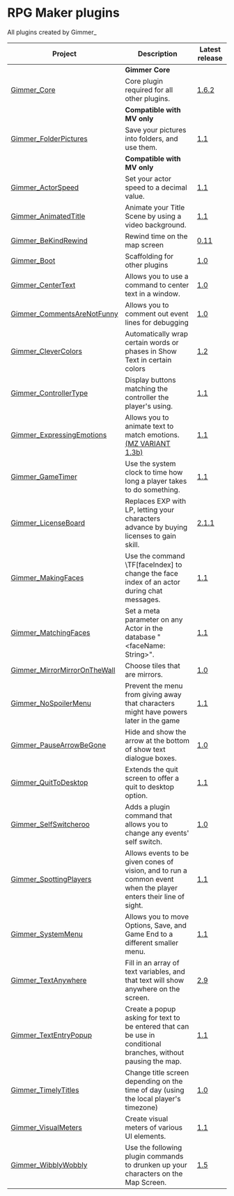 # RPG Maker plugins
All plugins created by Gimmer_

| Project                                                      | Description                                                                                                      | Latest release                              |
|--------------------------------------------------------------|------------------------------------------------------------------------------------------------------------------|---------------------------------------------|
|                                                              | **Gimmer Core**                                                                                                  |                                             |
| [Gimmer_Core][Gimmer_Core]                                   | Core plugin required for all other plugins.                                                                      | [1.6.2][Gimmer_Core_release]                |
|                                                              | **Compatible with MV only**                                                                                      |                                             |
| [Gimmer_FolderPictures][Gimmer_FolderPictures]               | Save your pictures into folders, and use them.                                                                   | [1.1][Gimmer_FolderPictures_release]        |
|                                                              | **Compatible with MV only**                                                                                      |                                             |
| [Gimmer_ActorSpeed][Gimmer_ActorSpeed]                       | Set your actor speed to a decimal value.                                                                         | [1.1][Gimmer_ActorSpeed_release]            |
| [Gimmer_AnimatedTitle][Gimmer_AnimatedTitle]                 | Animate your Title Scene by using a video background.                                                            | [1.1][Gimmer_AnimatedTitle_release]         |
| [Gimmer_BeKindRewind][Gimmer_BeKindRewind]                   | Rewind time on the map screen                                                                                    | [0.11][Gimmer_BeKindRewind_release]         |
| [Gimmer_Boot]                                                | Scaffolding for other plugins                                                                                    | [1.0][Gimmer_Boot_release]                  
| [Gimmer_CenterText][Gimmer_CenterText]                       | Allows you to use a command to center text in a window.                                                          | [1.0][Gimmer_CenterText_release]            |
| [Gimmer_CommentsAreNotFunny][Gimmer_CommentsAreNotFunny]     | Allows you to comment out event lines for debugging                                                              | [1.0][Gimmer_CommentsAreNotFunny_release]   |
| [Gimmer_CleverColors][Gimmer_CleverColors]                   | Automatically wrap certain words or phases in Show Text in certain colors                                        | [1.2][Gimmer_CleverColors_release]          
| [Gimmer_ControllerType][Gimmer_ControllerType]               | Display buttons matching the controller the player's using.                                                      | [1.1][Gimmer_ControllerType_release]        |
| [Gimmer_ExpressingEmotions][Gimmer_ExpressingEmotions]       | Allows you to animate text to match emotions. [(MZ VARIANT 1.3b)][Gimmer_EE_MZ]                                  | [1.1][Gimmer_ExpressingEmotions_release]    |
| [Gimmer_GameTimer][Gimmer_GameTimer]                         | Use the system clock to time how long a player takes to do something.                                            | [1.1][Gimmer_GameTimer_release]             |
| [Gimmer_LicenseBoard][Gimmer_LicenseBoard]                   | Replaces EXP with LP, letting your characters advance by buying licenses to gain skill.                          | [2.1.1][Gimmer_LicenseBoard_release]        |
| [Gimmer_MakingFaces][Gimmer_MakingFaces]                     | Use the command \TF[faceIndex] to change the face index of an actor during chat messages.                        | [1.1][Gimmer_MakingFaces_release]           |
| [Gimmer_MatchingFaces][Gimmer_MatchingFaces]                 | Set a meta parameter on any Actor in the database "<faceName: String>".                                          | [1.1][Gimmer_MatchingFaces_release]         |
| [Gimmer_MirrorMirrorOnTheWall][Gimmer_MirrorMirrorOnTheWall] | Choose tiles that are mirrors.                                                                                   | [1.0][Gimmer_MirrorMirrorOnTheWall_release] |
| [Gimmer_NoSpoilerMenu][Gimmer_NoSpoilerMenu]                 | Prevent the menu from giving away that characters might have powers later in the game | [1.1][Gimmer_NoSpoilerMenu_release]         |
| [Gimmer_PauseArrowBeGone][Gimmer_PauseArrowBeGone]           | Hide and show the arrow at the bottom of show text dialogue boxes.                                               | [1.0][Gimmer_PauseArrowBeGone_release]      |
| [Gimmer_QuitToDesktop][Gimmer_QuitToDesktop]                 | Extends the quit screen to offer a quit to desktop option.                                                       | [1.1][Gimmer_QuitToDesktop_release]         |
| [Gimmer_SelfSwitcheroo][Gimmer_SelfSwitcheroo]               | Adds a plugin command that allows you to change any events' self switch.                                         | [1.0][Gimmer_SelfSwitcheroo_release]        |
| [Gimmer_SpottingPlayers][Gimmer_SpottingPlayers]             | Allows events to be given cones of vision, and to run a common event when the player enters their line of sight. | [1.1][Gimmer_SpottingPlayers_release]       |
| [Gimmer_SystemMenu][Gimmer_SystemMenu]                       | Allows you to move Options, Save, and Game End to a different smaller menu.                                      | [1.1][Gimmer_SystemMenu_release]            |
| [Gimmer_TextAnywhere][Gimmer_TextAnywhere]                   | Fill in an array of text variables, and that text will show anywhere on the screen.                              | [2.9][Gimmer_TextAnywhere_release]          |
| [Gimmer_TextEntryPopup][Gimmer_TextEntryPopup]               | Create a popup asking for text to be entered that can be use in conditional branches, without pausing the map.   | [1.1][Gimmer_TextEntryPopup_release]        |
| [Gimmer_TimelyTitles][Gimmer_TimelyTitles]                   | Change title screen depending on the time of day (using the local player's timezone)                             | [1.0][Gimmer_TimelyTitles_release]          |
| [Gimmer_VisualMeters][Gimmer_VisualMeters]                   | Create visual meters of various UI elements.                                                                     | [1.1][Gimmer_VisualMeters_release]          |
| [Gimmer_WibblyWobbly][Gimmer_WibblyWobbly]                   | Use the following plugin commands to drunken up your characters on the Map Screen.                               | [1.5][Gimmer_WibblyWobbly_release]          |

  [Gimmer_Core]: https://github.com/gimmer/RPG-Maker-MV-Plugins/blob/master/Plugins/Gimmer_Core/
  [Gimmer_Core_release]: https://github.com/gimmer/RPG-Maker-MV-Plugins/blob/master/Plugins/Gimmer_Core/Gimmer_Core.js

  [Gimmer_FolderPictures]: https://github.com/gimmer/RPG-Maker-MV-Plugins/blob/master/Plugins/Gimmer_FolderPictures/
  [Gimmer_FolderPictures_release]: https://github.com/gimmer/RPG-Maker-MV-Plugins/blob/master/Plugins/Gimmer_FolderPictures/Gimmer_FolderPictures.js

  [Gimmer_ActorSpeed]: https://github.com/gimmer/RPG-Maker-MV-Plugins/blob/master/Plugins/Gimmer_ActorSpeed/
  [Gimmer_ActorSpeed_release]: https://github.com/gimmer/RPG-Maker-MV-Plugins/blob/master/Plugins/Gimmer_ActorSpeed/Gimmer_ActorSpeed.js

  [Gimmer_AnimatedTitle]: https://github.com/gimmer/RPG-Maker-MV-Plugins/blob/master/Plugins/Gimmer_AnimatedTitle/
  [Gimmer_AnimatedTitle_release]: https://github.com/gimmer/RPG-Maker-MV-Plugins/blob/master/Plugins/Gimmer_AnimatedTitle/Gimmer_AnimatedTitle.js

  [Gimmer_CenterText]: https://github.com/gimmer/RPG-Maker-MV-Plugins/blob/master/Plugins/Gimmer_CenterText/
  [Gimmer_CenterText_release]: https://github.com/gimmer/RPG-Maker-MV-Plugins/blob/master/Plugins/Gimmer_CenterText/Gimmer_CenterText.js

  [Gimmer_ControllerType]: https://github.com/gimmer/RPG-Maker-MV-Plugins/blob/master/Plugins/Gimmer_ControllerType/
  [Gimmer_ControllerType_release]: https://github.com/gimmer/RPG-Maker-MV-Plugins/blob/master/Plugins/Gimmer_ControllerType/Gimmer_ControllerType.js

  [Gimmer_ExpressingEmotions]: https://github.com/gimmer/RPG-Maker-MV-Plugins/blob/master/Plugins/Gimmer_ExpressingEmotions/
  [Gimmer_ExpressingEmotions_release]: https://github.com/gimmer/RPG-Maker-MV-Plugins/blob/master/Plugins/Gimmer_ExpressingEmotions/Gimmer_ExpressingEmotions.js
  [Gimmer_EE_MZ]: https://github.com/gimmer/RPG-Maker-MV-Plugins/blob/master/Plugins/Gimmer_ExpressingEmotions/MZ%20Variant/Gimmer_ExpressingEmotions.js

  [Gimmer_GameTimer]: https://github.com/gimmer/RPG-Maker-MV-Plugins/blob/master/Plugins/Gimmer_GameTimer/
  [Gimmer_GameTimer_release]: https://github.com/gimmer/RPG-Maker-MV-Plugins/blob/master/Plugins/Gimmer_GameTimer/Gimmer_GameTimer.js

  [Gimmer_LicenseBoard]: https://github.com/gimmer/RPG-Maker-MV-Plugins/blob/master/Plugins/Gimmer_LicenseBoard/
  [Gimmer_LicenseBoard_release]: https://github.com/gimmer/RPG-Maker-MV-Plugins/blob/master/Plugins/Gimmer_LicenseBoard/Gimmer_LicenseBoard.js

  [Gimmer_MakingFaces]: https://github.com/gimmer/RPG-Maker-MV-Plugins/blob/master/Plugins/Gimmer_MakingFaces/
  [Gimmer_MakingFaces_release]: https://github.com/gimmer/RPG-Maker-MV-Plugins/blob/master/Plugins/Gimmer_MakingFaces/Gimmer_MakingFaces.js

  [Gimmer_MatchingFaces]: https://github.com/gimmer/RPG-Maker-MV-Plugins/blob/master/Plugins/Gimmer_MatchingFaces/
  [Gimmer_MatchingFaces_release]: https://github.com/gimmer/RPG-Maker-MV-Plugins/blob/master/Plugins/Gimmer_MatchingFaces/Gimmer_MatchingFaces.js

  [Gimmer_MirrorMirrorOnTheWall]: https://github.com/gimmer/RPG-Maker-MV-Plugins/blob/master/Plugins/Gimmer_MirrorMirrorOnTheWall/
  [Gimmer_MirrorMirrorOnTheWall_release]: https://github.com/gimmer/RPG-Maker-MV-Plugins/blob/master/Plugins/Gimmer_MirrorMirrorOnTheWall/Gimmer_MirrorMirrorOnTheWall.js

  [Gimmer_PauseArrowBeGone]: https://github.com/gimmer/RPG-Maker-MV-Plugins/blob/master/Plugins/Gimmer_PauseArrowBeGone/
  [Gimmer_PauseArrowBeGone_release]: https://github.com/gimmer/RPG-Maker-MV-Plugins/blob/master/Plugins/Gimmer_PauseArrowBeGone/Gimmer_PauseArrowBeGone.js

  [Gimmer_QuitToDesktop]: https://github.com/gimmer/RPG-Maker-MV-Plugins/blob/master/Plugins/Gimmer_QuitToDesktop/
  [Gimmer_QuitToDesktop_release]: https://github.com/gimmer/RPG-Maker-MV-Plugins/blob/master/Plugins/Gimmer_QuitToDesktop/Gimmer_QuitToDesktop.js

  [Gimmer_SelfSwitcheroo]: https://github.com/gimmer/RPG-Maker-MV-Plugins/blob/master/Plugins/Gimmer_SelfSwitcheroo/
  [Gimmer_SelfSwitcheroo_release]: https://github.com/gimmer/RPG-Maker-MV-Plugins/blob/master/Plugins/Gimmer_SelfSwitcheroo/Gimmer_SelfSwitcheroo.js

  [Gimmer_SpottingPlayers]: https://github.com/gimmer/RPG-Maker-MV-Plugins/blob/master/Plugins/Gimmer_SpottingPlayers/
  [Gimmer_SpottingPlayers_release]: https://github.com/gimmer/RPG-Maker-MV-Plugins/blob/master/Plugins/Gimmer_SpottingPlayers/Gimmer_SpottingPlayers.js

  [Gimmer_SystemMenu]: https://github.com/gimmer/RPG-Maker-MV-Plugins/blob/master/Plugins/Gimmer_SystemMenu/
  [Gimmer_SystemMenu_release]: https://github.com/gimmer/RPG-Maker-MV-Plugins/blob/master/Plugins/Gimmer_SystemMenu/Gimmer_SystemMenu.js

  [Gimmer_TextAnywhere]: https://github.com/gimmer/RPG-Maker-MV-Plugins/blob/master/Plugins/Gimmer_TextAnywhere/
  [Gimmer_TextAnywhere_release]: https://github.com/gimmer/RPG-Maker-MV-Plugins/blob/master/Plugins/Gimmer_TextAnywhere/Gimmer_TextAnywhere.js

  [Gimmer_TextEntryPopup]: https://github.com/gimmer/RPG-Maker-MV-Plugins/blob/master/Plugins/Gimmer_TextEntryPopup/
  [Gimmer_TextEntryPopup_release]: https://github.com/gimmer/RPG-Maker-MV-Plugins/blob/master/Plugins/Gimmer_TextEntryPopup/Gimmer_TextEntryPopup.js

  [Gimmer_TimelyTitles]: https://github.com/gimmer/RPG-Maker-MV-Plugins/blob/master/Plugins/Gimmer_TimelyTitles/
  [Gimmer_TimelyTitles_release]: https://github.com/gimmer/RPG-Maker-MV-Plugins/blob/master/Plugins/Gimmer_TimelyTitles/Gimmer_TimelyTitles.js

  [Gimmer_VisualMeters]: https://github.com/gimmer/RPG-Maker-MV-Plugins/blob/master/Plugins/Gimmer_VisualMeters/
  [Gimmer_VisualMeters_release]: https://github.com/gimmer/RPG-Maker-MV-Plugins/blob/master/Plugins/Gimmer_VisualMeters/Gimmer_VisualMeters.js

  [Gimmer_WibblyWobbly]: https://github.com/gimmer/RPG-Maker-MV-Plugins/blob/master/Plugins/Gimmer_WibblyWobbly/
  [Gimmer_WibblyWobbly_release]: https://github.com/gimmer/RPG-Maker-MV-Plugins/blob/master/Plugins/Gimmer_WibblyWobbly/Gimmer_WibblyWobbly.js

  [Gimmer_BeKindRewind]: https://github.com/gimmer/RPG-Maker-MV-Plugins/blob/master/Plugins/Gimmer_BeKindRewind/
  [Gimmer_BeKindRewind_release]: https://github.com/gimmer/RPG-Maker-MV-Plugins/blob/master/Plugins/Gimmer_BeKindRewind/Gimmer_BeKindRewind.js
  
[Gimmer_CleverColors]: https://github.com/gimmer/RPG-Maker-MV-Plugins/blob/master/Plugins/Gimmer_CleverColors/
[Gimmer_CleverColors_release]: https://github.com/gimmer/RPG-Maker-MV-Plugins/blob/master/Plugins/Gimmer_CleverColors/Gimmer_CleverColors.js

[Gimmer_CommentsAreNotFunny]: https://github.com/gimmer/RPG-Maker-MV-Plugins/blob/master/Plugins/Gimmer_CommentsAreNotFunny/
[Gimmer_CommentsAreNotFunny_release]: https://github.com/gimmer/RPG-Maker-MV-Plugins/blob/master/Plugins/Gimmer_CommentsAreNotFunny/Gimmer_CommentsAreNotFunny.js 

[Gimmer_Boot]: https://github.com/gimmer/RPG-Maker-MV-Plugins/tree/master/Plugins/Gimmer_Boot
[Gimmer_Boot_release]: https://github.com/gimmer/RPG-Maker-MV-Plugins/blob/master/Plugins/Gimmer_Boot/Gimmer_Boot.js

[Gimmer_NoSpoilerMenu]: https://github.com/gimmer/RPG-Maker-MV-Plugins/tree/master/Plugins/Gimmer_NoSpoilerMenu
[Gimmer_NoSpoilerMenu_release]: https://github.com/gimmer/RPG-Maker-MV-Plugins/blob/master/Plugins/Gimmer_NoSpoilerMenu/Gimmer_NoSpoilersMenu.js